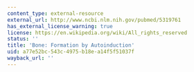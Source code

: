 ```yaml
---
content_type: external-resource
external_url: http://www.ncbi.nlm.nih.gov/pubmed/5319761
has_external_license_warning: true
license: https://en.wikipedia.org/wiki/All_rights_reserved
status: ''
title: 'Bone: Formation by Autoinduction'
uid: a77e52bc-543c-4975-b18e-a14f5f51037f
wayback_url: ''
---
```

